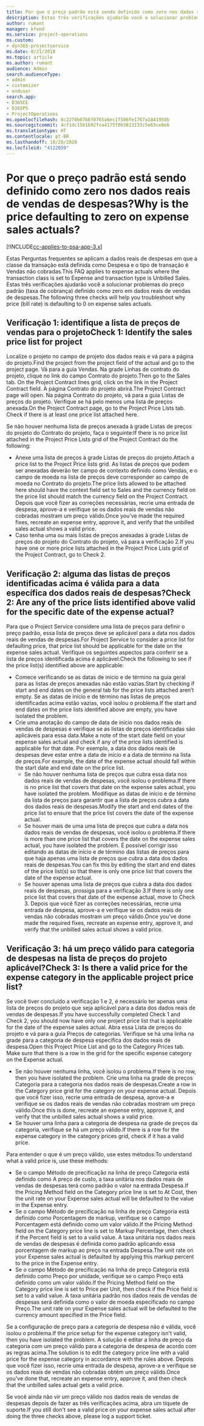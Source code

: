 ```yaml
---
title: Por que o preço padrão está sendo definido como zero nos dados reais de vendas de despesas?
description: Estas três verificações ajudarão você a solucionar problemas do preço padrão definido como zero nos dados reais de vendas de despesas.
author: rumant
manager: kfend
ms.service: project-operations
ms.custom:
- dyn365-projectservice
ms.date: 8/21/2018
ms.topic: article
ms.author: rumant
audience: Admin
search.audienceType:
- admin
- customizer
- enduser
search.app:
- D365CE
- D365PS
- ProjectOperations
ms.openlocfilehash: 8c2270b07b6f8765a6ec1f506fe1767a1841950b
ms.sourcegitcommit: 4cf1dc1561b92fca4175f0b3813133c5e63ce8e6
ms.translationtype: HT
ms.contentlocale: pt-BR
ms.lasthandoff: 10/28/2020
ms.locfileid: "4122059"
---
```

# <a name="why-is-the-price-defaulting-to-zero-on-expense-sales-actuals"></a><span data-ttu-id="270a7-103">Por que o preço padrão está sendo definido como zero nos dados reais de vendas de despesas?</span><span class="sxs-lookup"><span data-stu-id="270a7-103">Why is the price defaulting to zero on expense sales actuals?</span></span>

[!INCLUDE[cc-applies-to-psa-app-3.x](../includes/cc-applies-to-psa-app-3x.md)]

<span data-ttu-id="270a7-104">Estas Perguntas frequentes se aplicam a dados reais de despesas em que a classe da transação está definida como Despesa e o tipo de transação é Vendas não cobradas.</span><span class="sxs-lookup"><span data-stu-id="270a7-104">This FAQ applies to expense actuals where the transaction class is set to Expense and transaction type is Unbilled Sales.</span></span> <span data-ttu-id="270a7-105">Estas três verificações ajudarão você a solucionar problemas do preço padrão (taxa de cobrança) definido como zero em dados reais de vendas de despesas.</span><span class="sxs-lookup"><span data-stu-id="270a7-105">The following three checks will help you troubleshoot why price (bill rate) is defaulting to 0 on expense sales actuals.</span></span>

## <a name="check-1-identify-the-sales-price-list-for-project"></a><span data-ttu-id="270a7-106">Verificação 1: identifique a lista de preços de vendas para o projeto</span><span class="sxs-lookup"><span data-stu-id="270a7-106">Check 1: Identify the sales price list for project</span></span>

<span data-ttu-id="270a7-107">Localize o projeto no campo de projeto dos dados reais e vá para a página do projeto.</span><span class="sxs-lookup"><span data-stu-id="270a7-107">Find the project from the project field of the actual and go to the project page.</span></span> <span data-ttu-id="270a7-108">Vá para a guia Vendas. Na grade Linhas de contrato do projeto, clique no link do campo Contrato do projeto.</span><span class="sxs-lookup"><span data-stu-id="270a7-108">Then go to the Sales tab. On the Project Contract lines grid, click on the link in the Project Contract field.</span></span> <span data-ttu-id="270a7-109">A página Contrato do projeto abrirá.</span><span class="sxs-lookup"><span data-stu-id="270a7-109">The Project Contract page will open.</span></span> <span data-ttu-id="270a7-110">Na página Contrato do projeto, vá para a guia Listas de preços do projeto. Verifique se há pelo menos uma lista de preços anexada.</span><span class="sxs-lookup"><span data-stu-id="270a7-110">On the Project Contract page, go to the Project Price Lists tab. Check if there is at least one price list attached here.</span></span>

<span data-ttu-id="270a7-111">Se não houver nenhuma lista de preços anexada à grade Listas de preços do projeto do Contrato do projeto, faça o seguinte:</span><span class="sxs-lookup"><span data-stu-id="270a7-111">If there is no price list attached in the Project Price Lists grid of the Project Contract do the following:</span></span>

- <span data-ttu-id="270a7-112">Anexe uma lista de preços à grade Listas de preços do projeto.</span><span class="sxs-lookup"><span data-stu-id="270a7-112">Attach a price list to the Project Price lists grid.</span></span> <span data-ttu-id="270a7-113">As listas de preços que podem ser anexadas deverão ter campo de contexto definido como Vendas, e o campo de moeda na lista de preços deve corresponder ao campo de moeda no Contrato do projeto.</span><span class="sxs-lookup"><span data-stu-id="270a7-113">The price lists allowed to be attached here should have the context field set to Sales and the currency field on the price list should match the currency field on the Project Contract.</span></span> <span data-ttu-id="270a7-114">Depois que você fizer as correções necessárias, recrie uma entrada de despesa, aprove-a e verifique se os dados reais de vendas não cobradas mostram um preço válido.</span><span class="sxs-lookup"><span data-stu-id="270a7-114">Once you’ve made the required fixes, recreate an expense entry, approve it, and verify that the unbilled sales actual shows a valid price.</span></span>
- <span data-ttu-id="270a7-115">Caso tenha uma ou mais listas de preços anexadas à grade Listas de preços do projeto do Contrato do projeto, vá para a verificação 2.</span><span class="sxs-lookup"><span data-stu-id="270a7-115">If you have one or more price lists attached in the Project Price Lists grid of the Project Contract, go to Check 2.</span></span>

## <a name="check-2-are-any-of-the-price-lists-identified-above-valid-for-the-specific-date-of-the-expense-actual"></a><span data-ttu-id="270a7-116">Verificação 2: alguma das listas de preços identificadas acima é válida para a data específica dos dados reais de despesas?</span><span class="sxs-lookup"><span data-stu-id="270a7-116">Check 2: Are any of the price lists identified above valid for the specific date of the expense actual?</span></span>

<span data-ttu-id="270a7-117">Para que o Project Service considere uma lista de preços para definir o preço padrão, essa lista de preços deve se aplicável para a data nos dados reais de vendas de despesas.</span><span class="sxs-lookup"><span data-stu-id="270a7-117">For Project Service to consider a price list for defaulting price, that price list should be applicable for the date on the expense sales actual.</span></span> <span data-ttu-id="270a7-118">Verifique os seguintes aspectos para conferir se a lista de preços identificada acima é aplicável:</span><span class="sxs-lookup"><span data-stu-id="270a7-118">Check the following to see if the price list(s) identified above are applicable:</span></span>

- <span data-ttu-id="270a7-119">Comece verificando se as datas de início e de término na guia geral para as listas de preços anexadas não estão vazias.</span><span class="sxs-lookup"><span data-stu-id="270a7-119">Start by checking if start and end dates on the general tab for the price lists attached aren’t empty.</span></span> <span data-ttu-id="270a7-120">Se as datas de início e de término nas listas de preços identificadas acima estão vazias, você isolou o problema.</span><span class="sxs-lookup"><span data-stu-id="270a7-120">If the start and end dates on the price lists identified above are empty, you have isolated the problem.</span></span> 
- <span data-ttu-id="270a7-121">Crie uma anotação do campo de data de início nos dados reais de vendas de despesas e verifique se as listas de preços identificadas são aplicáveis para essa data.</span><span class="sxs-lookup"><span data-stu-id="270a7-121">Make a note of the start date field on your expense sales actual and check if any of the price lists identified is applicable for that date.</span></span> <span data-ttu-id="270a7-122">Por exemplo, a data dos dados reais de despesas deve estar entre a data de início e a data de término na lista de preços.</span><span class="sxs-lookup"><span data-stu-id="270a7-122">For example, the date of the expense actual should fall within the start date and end date on the price list.</span></span> 
    - <span data-ttu-id="270a7-123">Se não houver nenhuma lista de preços que cubra essa data nos dados reais de vendas de despesas, você isolou o problema.</span><span class="sxs-lookup"><span data-stu-id="270a7-123">If there is no price list that covers that date on the expense sales actual, you have isolated the problem.</span></span> <span data-ttu-id="270a7-124">Modifique as datas de início e de término da lista de preços para garantir que a lista de preços cubra a data dos dados reais de despesas.</span><span class="sxs-lookup"><span data-stu-id="270a7-124">Modify the start and end dates of the price list to ensure that the price list covers the date of the expense actual.</span></span> 
    - <span data-ttu-id="270a7-125">Se houver mais de uma uma lista de preços que cubra a data nos dados reais de vendas de despesas, você isolou o problema.</span><span class="sxs-lookup"><span data-stu-id="270a7-125">If there is more than one price list that covers the date on the expense sales actual, you have isolated the problem.</span></span> <span data-ttu-id="270a7-126">É possível corrigir isso editando as datas de início e de término das listas de preços para que haja apenas uma lista de preços que cubra a data dos dados reais de despesas.</span><span class="sxs-lookup"><span data-stu-id="270a7-126">You can fix this by editing the start and end dates of the price list(s) so that there is only one price list that covers the date of the expense actual.</span></span> 
    - <span data-ttu-id="270a7-127">Se houver apenas uma lista de preços que cubra a data dos dados reais de despesas, prossiga para a verificação 3.</span><span class="sxs-lookup"><span data-stu-id="270a7-127">If there is only one price list that covers that date of the expense actual, move to Check 3.</span></span>
<span data-ttu-id="270a7-128">Depois que você fizer as correções necessárias, recrie uma entrada de despesa, aprove-a e verifique se os dados reais de vendas não cobradas mostram um preço válido.</span><span class="sxs-lookup"><span data-stu-id="270a7-128">Once you’ve done made the required fixes, recreate an expense entry, approve it, and verify that the unbilled sales actual shows a valid price.</span></span>

## <a name="check-3-is-there-a-valid-price-for-the-expense-category-in-the-applicable-project-price-list"></a><span data-ttu-id="270a7-129">Verificação 3: há um preço válido para categoria de despesas na lista de preços do projeto aplicável?</span><span class="sxs-lookup"><span data-stu-id="270a7-129">Check 3: Is there a valid price for the expense category in the applicable project price list?</span></span> 

<span data-ttu-id="270a7-130">Se você tiver concluído a verificação 1 e 2, é necessário ter apenas uma lista de preços do projeto que seja aplicável para a data dos dados reais de vendas de despesas.</span><span class="sxs-lookup"><span data-stu-id="270a7-130">If you have successfully completed Check 1 and Check 2, you should now have only one project price list that is applicable for the date of the expense sales actual.</span></span> <span data-ttu-id="270a7-131">Abra essa Lista de preços do projeto e vá para a guia Preços de categorias. Verifique se há uma linha na grade para a categoria de despesa específica dos dados reais de despesa.</span><span class="sxs-lookup"><span data-stu-id="270a7-131">Open this Project Price List and go to the Category Prices tab. Make sure that there is a row in the grid for the specific expense category on the Expense actual.</span></span>
 
- <span data-ttu-id="270a7-132">Se não houver nenhuma linha, você isolou o problema.</span><span class="sxs-lookup"><span data-stu-id="270a7-132">If there is no row, then you have isolated the problem.</span></span> <span data-ttu-id="270a7-133">Crie uma linha na grade de preços Categoria para a categoria nos dados reais de despesas.</span><span class="sxs-lookup"><span data-stu-id="270a7-133">Create a row in the Category price grid for the category on your expense actual.</span></span> <span data-ttu-id="270a7-134">Depois que você fizer isso, recrie uma entrada de despesa, aprove-a e verifique se os dados reais de vendas não cobradas mostram um preço válido.</span><span class="sxs-lookup"><span data-stu-id="270a7-134">Once this is done, recreate an expense entry, approve it, and verify that the unbilled sales actual shows a valid price.</span></span> 
- <span data-ttu-id="270a7-135">Se houver uma linha para a categoria de despesa na grade de preços da categoria, verifique se há um preço válido.</span><span class="sxs-lookup"><span data-stu-id="270a7-135">If there is a row for the expense category in the category prices grid, check if it has a valid price.</span></span>

<span data-ttu-id="270a7-136">Para entender o que é um preço válido, use estes métodos:</span><span class="sxs-lookup"><span data-stu-id="270a7-136">To understand what a valid price is, use these methods:</span></span>

- <span data-ttu-id="270a7-137">Se o campo Método de precificação na linha de preço Categoria está definido como A preço de custo, a taxa unitária nos dados reais de vendas de despesas terá como padrão o valor na entrada Despesa.</span><span class="sxs-lookup"><span data-stu-id="270a7-137">If the Pricing Method field on the Category price line is set to At Cost, then the unit rate on your Expense sales actual will be defaulted to the value in the Expense entry.</span></span>
- <span data-ttu-id="270a7-138">Se o campo Método de precificação na linha de preço Categoria está definido como Porcentagem de markup, verifique se o campo Porcentagem está definido como um valor válido.</span><span class="sxs-lookup"><span data-stu-id="270a7-138">If the Pricing Method field on the Category price line is set to Markup Percentage, then check if the Percent field is set to a valid value.</span></span> <span data-ttu-id="270a7-139">A taxa unitária nos dados reais de vendas de despesas é definida como padrão aplicando essa porcentagem de markup ao preço na entrada Despesa.</span><span class="sxs-lookup"><span data-stu-id="270a7-139">The unit rate on your Expense sales actual is defaulted by applying this markup percent to the price in the Expense entry.</span></span>
- <span data-ttu-id="270a7-140">Se o campo Método de precificação na linha de preço Categoria está definido como Preço por unidade, verifique se o campo Preço está definido como um valor válido.</span><span class="sxs-lookup"><span data-stu-id="270a7-140">If the Pricing Method field on the Category price line is set to Price per Unit, then check if the Price field is set to a valid value.</span></span> <span data-ttu-id="270a7-141">A taxa unitária padrão nos dados reais de vendas de despesas será definida como o valor de moeda especificado no campo Preço.</span><span class="sxs-lookup"><span data-stu-id="270a7-141">The unit rate on your Expense sales actual will be defaulted to the currency amount specified in the Price field.</span></span>

<span data-ttu-id="270a7-142">Se a configuração de preço para a categoria de despesa não é válida, você isolou o problema.</span><span class="sxs-lookup"><span data-stu-id="270a7-142">If the price setup for the expense category isn't valid, then you have isolated the problem.</span></span> <span data-ttu-id="270a7-143">A solução é editar a linha de preço da categoria com um preço válido para a categoria de despesa de acordo com as regras acima.</span><span class="sxs-lookup"><span data-stu-id="270a7-143">The solution is to edit the category price line with a valid price for the expense category in accordance with the rules above.</span></span> <span data-ttu-id="270a7-144">Depois que você fizer isso, recrie uma entrada de despesa, aprove-a e verifique se os dados reais de vendas não cobradas obtêm um preço válido.</span><span class="sxs-lookup"><span data-stu-id="270a7-144">Once you’ve done that, recreate an expense entry, approve it, and then check that the unbilled sales actual gets a valid price.</span></span>

<span data-ttu-id="270a7-145">Se você ainda não vir um preço válido nos dados reais de vendas de despesas depois de fazer as três verificações acima, abra um tíquete de suporte.</span><span class="sxs-lookup"><span data-stu-id="270a7-145">If you still don't see a valid price on your expense sales actual after doing the three checks above, please log a support ticket.</span></span>


